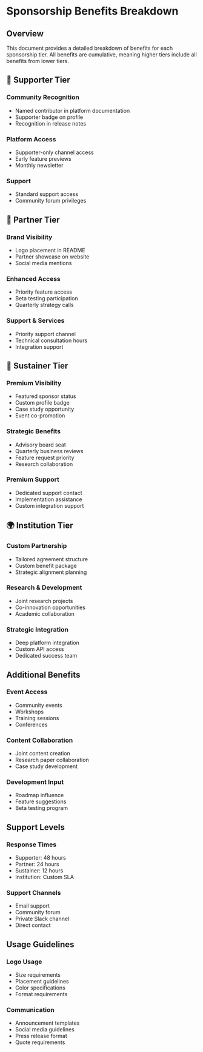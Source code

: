 # Sponsorship Benefits Breakdown

## Overview
This document provides a detailed breakdown of benefits for each sponsorship tier. All benefits are cumulative, meaning higher tiers include all benefits from lower tiers.

## 🌱 Supporter Tier

### Community Recognition
- Named contributor in platform documentation
- Supporter badge on profile
- Recognition in release notes

### Platform Access
- Supporter-only channel access
- Early feature previews
- Monthly newsletter

### Support
- Standard support access
- Community forum privileges

## 🌿 Partner Tier

### Brand Visibility
- Logo placement in README
- Partner showcase on website
- Social media mentions

### Enhanced Access
- Priority feature access
- Beta testing participation
- Quarterly strategy calls

### Support & Services
- Priority support channel
- Technical consultation hours
- Integration support

## 🌳 Sustainer Tier

### Premium Visibility
- Featured sponsor status
- Custom profile badge
- Case study opportunity
- Event co-promotion

### Strategic Benefits
- Advisory board seat
- Quarterly business reviews
- Feature request priority
- Research collaboration

### Premium Support
- Dedicated support contact
- Implementation assistance
- Custom integration support

## 🌍 Institution Tier

### Custom Partnership
- Tailored agreement structure
- Custom benefit package
- Strategic alignment planning

### Research & Development
- Joint research projects
- Co-innovation opportunities
- Academic collaboration

### Strategic Integration
- Deep platform integration
- Custom API access
- Dedicated success team

## Additional Benefits

### Event Access
- Community events
- Workshops
- Training sessions
- Conferences

### Content Collaboration
- Joint content creation
- Research paper collaboration
- Case study development

### Development Input
- Roadmap influence
- Feature suggestions
- Beta testing program

## Support Levels

### Response Times
- Supporter: 48 hours
- Partner: 24 hours
- Sustainer: 12 hours
- Institution: Custom SLA

### Support Channels
- Email support
- Community forum
- Private Slack channel
- Direct contact

## Usage Guidelines

### Logo Usage
- Size requirements
- Placement guidelines
- Color specifications
- Format requirements

### Communication
- Announcement templates
- Social media guidelines
- Press release format
- Quote requirements
